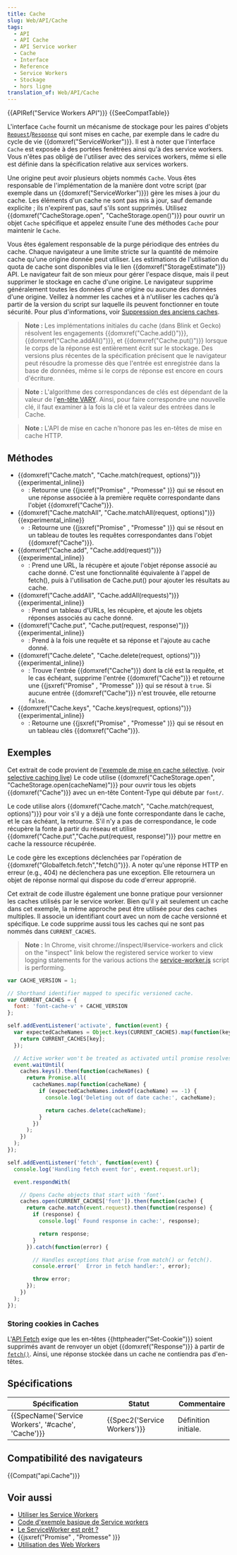 ```yaml
---
title: Cache
slug: Web/API/Cache
tags:
  - API
  - API Cache
  - API Service worker
  - Cache
  - Interface
  - Reference
  - Service Workers
  - Stockage
  - hors ligne
translation_of: Web/API/Cache
---
```

{{APIRef("Service Workers API")}} {{SeeCompatTable}}

L'interface `Cache` fournit un mécanisme de stockage pour les paires d'objets [`Request`](http://fetch.spec.whatwg.org/#request)/[`Response`](http://fetch.spec.whatwg.org/#response) qui sont mises en cache, par exemple dans le cadre du cycle de vie {{domxref("ServiceWorker")}}. Il est à noter que l'interface `Cache` est exposée à des portées fenêtrées ainsi qu'à des service workers. Vous n'êtes pas obligé de l'utiliser avec des services workers, même si elle est définie dans la spécification relative aux services workers.

Une origine peut avoir plusieurs objets nommés `Cache`. Vous êtes responsable de l'implémentation de la manière dont votre script (par exemple dans un {{domxref("ServiceWorker")}}) gère les mises à jour du cache. Les éléments d'un cache ne sont pas mis à jour, sauf demande explicite ; ils n'expirent pas, sauf s'ils sont supprimés. Utilisez {{domxref("CacheStorage.open", "CacheStorage.open()")}} pour ouvrir un objet `Cache` spécifique et appelez ensuite l'une des méthodes `Cache` pour maintenir le `Cache`.

Vous êtes également responsable de la purge périodique des entrées du cache. Chaque navigateur a une limite stricte sur la quantité de mémoire cache qu'une origine donnée peut utiliser. Les estimations de l'utilisation du quota de cache sont disponibles via le lien {{domxref("StorageEstimate")}} API. Le navigateur fait de son mieux pour gérer l'espace disque, mais il peut supprimer le stockage en cache d'une origine. Le navigateur supprime généralement toutes les données d'une origine ou aucune des données d'une origine. Veillez à nommer les caches et à n'utiliser les caches qu'à partir de la version du script sur laquelle ils peuvent fonctionner en toute sécurité. Pour plus d'informations, voir [Suppression des anciens caches](/fr/docs/Web/API/Service_Worker_API/Using_Service_Workers#Supprimer_les_anciens_caches).

> **Note :** Les implémentations initiales du cache (dans Blink et Gecko) résolvent les engagements {{domxref("Cache.add()")}}, {{domxref("Cache.addAll()")}}, et {{domxref("Cache.put()")}} lorsque le corps de la réponse est entièrement écrit sur le stockage. Des versions plus récentes de la spécification précisent que le navigateur peut résoudre la promesse dès que l'entrée est enregistrée dans la base de données, même si le corps de réponse est encore en cours d'écriture.

> **Note :** L'algorithme des correspondances de clés est dépendant de la valeur de l'[en-tête VARY](https://www.fastly.com/blog/best-practices-using-vary-header). Ainsi, pour faire correspondre une nouvelle clé, il faut examiner à la fois la clé et la valeur des entrées dans le Cache.

> **Note :** L'API de mise en cache n'honore pas les en-têtes de mise en cache HTTP.

## Méthodes

- {{domxref("Cache.match", "Cache.match(request, options)")}} {{experimental_inline}}
  - : Retourne une {{jsxref("Promise" , "Promesse" )}} qui se résout en une réponse associée à la première requête correspondante dans l'objet {{domxref("Cache")}}.
- {{domxref("Cache.matchAll", "Cache.matchAll(request, options)")}} {{experimental_inline}}
  - : Retourne une {{jsxref("Promise" , "Promesse" )}} qui se résout en un tableau de toutes les requêtes correspondantes dans l'objet {{domxref("Cache")}}.
- {{domxref("Cache.add", "Cache.add(request)")}} {{experimental_inline}}
  - : Prend une URL, la récupère et ajoute l'objet réponse associé au cache donné. C'est une fonctionnalité équivalente à l'appel de fetch(), puis à l'utilisation de Cache.put() pour ajouter les résultats au cache.
- {{domxref("Cache.addAll", "Cache.addAll(requests)")}} {{experimental_inline}}
  - : Prend un tableau d'URLs, les récupère, et ajoute les objets réponses associés au cache donné.
- {{domxref("Cache.put", "Cache.put(request, response)")}} {{experimental_inline}}
  - : Prend à la fois une requête et sa réponse et l'ajoute au cache donné.
- {{domxref("Cache.delete", "Cache.delete(request, options)")}} {{experimental_inline}}
  - : Trouve l'entrée {{domxref("Cache")}} dont la clé est la requête, et le cas échéant, supprime l'entrée {{domxref("Cache")}} et retourne une {{jsxref("Promise" , "Promesse" )}} qui se résout à `true`. Si aucune entrée {{domxref("Cache")}} n'est trouvée, elle retourne `false`.
- {{domxref("Cache.keys", "Cache.keys(request, options)")}} {{experimental_inline}}
  - : Retourne une {{jsxref("Promise" , "Promesse" )}} qui se résout en un tableau clés {{domxref("Cache")}}.

## Exemples

Cet extrait de code provient de [l'exemple de mise en cache sélective](https://github.com/GoogleChrome/samples/blob/gh-pages/service-worker/selective-caching/service-worker.js). (voir [selective caching live](https://googlechrome.github.io/samples/service-worker/selective-caching/)) Le code utilise {{domxref("CacheStorage.open", "CacheStorage.open(cacheName)")}} pour ouvrir tous les objets {{domxref("Cache")}} avec un en-tête Content-Type qui débute par `font/`.

Le code utilise alors {{domxref("Cache.match", "Cache.match(request, options)")}} pour voir s'il y a déjà une fonte correspondante dans le cache, et le cas échéant, la retourne. S'il n'y a pas de correspondance, le code récupère la fonte à partir du réseau et utilise {{domxref("Cache.put","Cache.put(request, response)")}} pour mettre en cache la ressource récupérée.

Le code gère les exceptions déclenchées par l'opération de {{domxref("Globalfetch.fetch","fetch()")}}. A noter qu'une réponse HTTP en erreur (e.g., 404) ne déclenchera pas une exception. Elle retournera un objet de réponse normal qui dispose du code d'erreur approprié.

Cet extrait de code illustre également une bonne pratique pour versionner les caches utilisés par le service worker. Bien qu'il y ait seulement un cache dans cet exemple, la même approche peut être utilisée pour des caches multiples. Il associe un identifiant court avec un nom de cache versionné et spécifique. Le code supprime aussi tous les caches qui ne sont pas nommés dans `CURRENT_CACHES`.

> **Note :** In Chrome, visit chrome://inspect/#service-workers and click on the "inspect" link below the registered service worker to view logging statements for the various actions the [service-worker.js](https://github.com/GoogleChrome/samples/blob/gh-pages/service-worker/selective-caching/service-worker.js) script is performing.

```js
var CACHE_VERSION = 1;

// Shorthand identifier mapped to specific versioned cache.
var CURRENT_CACHES = {
  font: 'font-cache-v' + CACHE_VERSION
};

self.addEventListener('activate', function(event) {
  var expectedCacheNames = Object.keys(CURRENT_CACHES).map(function(key) {
    return CURRENT_CACHES[key];
  });

  // Active worker won't be treated as activated until promise resolves successfully.
  event.waitUntil(
    caches.keys().then(function(cacheNames) {
      return Promise.all(
        cacheNames.map(function(cacheName) {
          if (expectedCacheNames.indexOf(cacheName) == -1) {
            console.log('Deleting out of date cache:', cacheName);

            return caches.delete(cacheName);
          }
        })
      );
    })
  );
});

self.addEventListener('fetch', function(event) {
  console.log('Handling fetch event for', event.request.url);

  event.respondWith(

    // Opens Cache objects that start with 'font'.
    caches.open(CURRENT_CACHES['font']).then(function(cache) {
      return cache.match(event.request).then(function(response) {
        if (response) {
          console.log(' Found response in cache:', response);

          return response;
        }
      }).catch(function(error) {

        // Handles exceptions that arise from match() or fetch().
        console.error('  Error in fetch handler:', error);

        throw error;
      });
    })
  );
});
```

### Storing cookies in Caches

L'[API Fetch](/fr/docs/Web/API/Fetch_API) exige que les en-têtes {{httpheader("Set-Cookie")}} soient supprimés avant de renvoyer un objet {{domxref("Response")}} à partir de [`fetch()`](/fr/docs/Web/API/fetch). Ainsi, une réponse stockée dans un cache ne contiendra pas d'en-têtes.

## Spécifications

| Spécification                                                        | Statut                               | Commentaire          |
| -------------------------------------------------------------------- | ------------------------------------ | -------------------- |
| {{SpecName('Service Workers', '#cache', 'Cache')}} | {{Spec2('Service Workers')}} | Définition initiale. |

## Compatibilité des navigateurs

{{Compat("api.Cache")}}

## Voir aussi

- [Utiliser les Service Workers](/fr/docs/Web/API/Service_Worker_API/Using_Service_Workers)
- [Code d'exemple basique de Service workers](https://github.com/mdn/sw-test)
- [Le ServiceWorker est prêt ?](https://jakearchibald.github.io/isserviceworkerready/)
- {{jsxref("Promise" , "Promesse" )}}
- [Utilisation des Web Workers](/fr/docs/Web/API/Web_Workers_API/Utilisation_des_web_workers)
